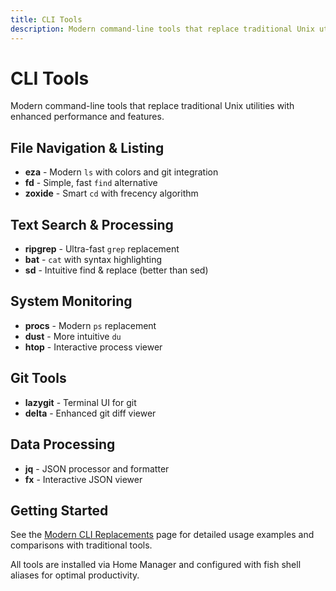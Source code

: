 ```yaml
---
title: CLI Tools
description: Modern command-line tools that replace traditional Unix utilities
---
```


# CLI Tools

Modern command-line tools that replace traditional Unix utilities with enhanced performance and features.

## File Navigation & Listing

- **eza** - Modern `ls` with colors and git integration
- **fd** - Simple, fast `find` alternative
- **zoxide** - Smart `cd` with frecency algorithm

## Text Search & Processing

- **ripgrep** - Ultra-fast `grep` replacement
- **bat** - `cat` with syntax highlighting
- **sd** - Intuitive find & replace (better than sed)

## System Monitoring

- **procs** - Modern `ps` replacement
- **dust** - More intuitive `du`
- **htop** - Interactive process viewer

## Git Tools

- **lazygit** - Terminal UI for git
- **delta** - Enhanced git diff viewer

## Data Processing

- **jq** - JSON processor and formatter
- **fx** - Interactive JSON viewer

## Getting Started

See the [Modern CLI Replacements](./modern-replacements/) page for detailed usage examples and comparisons with
traditional tools.

All tools are installed via Home Manager and configured with fish shell aliases for optimal productivity.
